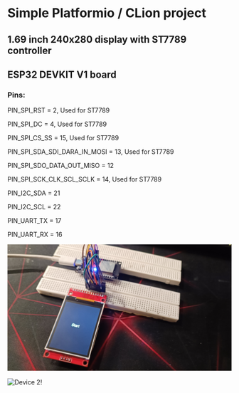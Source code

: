 <h1>Simple Platformio / CLion project</h1>
<h2>1.69 inch 240x280 display with ST7789 controller</h2>
<h2>ESP32 DEVKIT V1 board</h2>
<h3>Pins:</h3>
<p>PIN_SPI_RST = 2, Used for ST7789 </p>
<p>PIN_SPI_DC = 4, Used for ST7789 </p>
<p>PIN_SPI_CS_SS = 15, Used for ST7789</p>
<p>PIN_SPI_SDA_SDI_DARA_IN_MOSI = 13, Used for ST7789</p>
<p>PIN_SPI_SDO_DATA_OUT_MISO = 12</p>
<p>PIN_SPI_SCK_CLK_SCL_SCLK = 14, Used for ST7789</p>
<p>PIN_I2C_SDA = 21</p>
<p>PIN_I2C_SCL = 22</p>
<p>PIN_UART_TX = 17</p>
<p>PIN_UART_RX = 16</p>

![Device 1!](https://github.com/RomanKryvolapov/2.4_2.8_LCD_320x240_ILI9341_ESP32/blob/master/Display.jpg "Device 1")

![Device 2!](https://raw.githubusercontent.com/RomanKryvolapov/LoraMessengerESP32Client/main/ESP32.png "Device 2")

